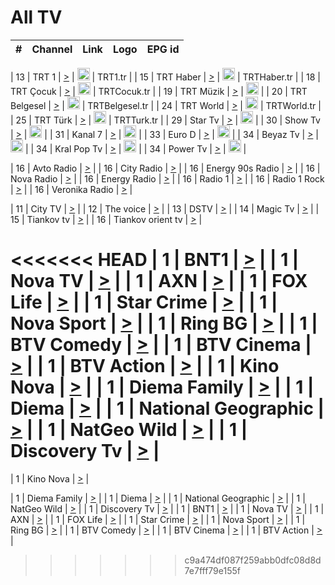 <h1>All TV</h1>

| #   | Channel        | Link  | Logo | EPG id |
|:---:|:--------------:|:-----:|:----:|:------:|

| 13  | TRT 1            | [>](https://tv-trt1.medya.trt.com.tr/master.m3u8) | <img height="20" src="https://i.imgur.com/j786OLG.png"/> | TRT1.tr |
| 15  | TRT Haber        | [>](https://tv-trthaber.medya.trt.com.tr/master.m3u8) | <img height="20" src="https://i.imgur.com/OVfo8Ab.png"/> | TRTHaber.tr |
| 18  | TRT Çocuk        | [>](https://tv-trtcocuk.medya.trt.com.tr/master.m3u8) | <img height="20" src="https://i.imgur.com/QLFmD6d.png"/> | TRTCocuk.tr |
| 19  | TRT Müzik        | [>](https://tv-trtmuzik.medya.trt.com.tr/master.m3u8) | <img height="20" src="https://i.imgur.com/fIVFCEd.png"/> |
| 20  | TRT Belgesel     | [>](https://tv-trtbelgesel.medya.trt.com.tr/master.m3u8) | <img height="20" src="https://i.imgur.com/MGO87pe.png"/> | TRTBelgesel.tr |
| 24  | TRT World        | [>](https://tv-trtworld.medya.trt.com.tr/master.m3u8) | <img height="20" src="https://i.imgur.com/JEA2xpv.png"/> | TRTWorld.tr |
| 25  | TRT Türk         | [>](https://tv-trtturk.medya.trt.com.tr/master.m3u8) | <img height="20" src="https://i.imgur.com/OSTOQNw.png"/> | TRTTurk.tr |
| 29  | Star Tv   | [>](https://dogus-live.daioncdn.net/startv/startv_360p.m3u8) | <img height="20" src="https://i.imgur.com/IebUZx1.png"/> |
| 30  | Show Tv     | [>](https://ciner-live.daioncdn.net/showtv/showtv.m3u8) | <img height="20" src="https://i.imgur.com/IebUZx1.png"/> |
| 31  | Kanal 7     | [>](https://kanal7-live.daioncdn.net/kanal7/kanal7.m3u8) | <img height="20" src="https://i.imgur.com/IebUZx1.png"/> |
| 33  | Euro D    | [>](https://www.youtube.com/user/KanalD/live) | <img height="20" src="https://i.imgur.com/IebUZx1.png"/> |
| 34  | Beyaz Tv     | [>](https://beyaztv-live.daioncdn.net/beyaztv/beyaztv.m3u8) | <img height="20" src="https://i.imgur.com/IebUZx1.png"/> |
| 34  | Kral Pop Tv     | [>](https://www.youtube.com/watch?v=GuFTuKoXepw) | <img height="20" src="https://i.imgur.com/IebUZx1.png"/> |
| 34  | Power Tv     | [>](https://livetv.powerapp.com.tr/powerTV/powerhd.smil/chunklist.m3u8) | <img height="20" src="https://i.imgur.com/IebUZx1.png"/> |

| 16  | Avto Radio | [>](http://stream.metacast.eu/avtoradio.mp3.m3u) |
| 16  | City Radio | [>](http://stream.metacast.eu/city.aac.m3u) |
| 16  | Energy 90s Radio | [>](http://stream.metacast.eu/energy-90s.m3u) |
| 16  | Nova Radio | [>](http://stream.metacast.eu/nova.aac.m3u) |
| 16  | Energy Radio | [>](http://stream.metacast.eu/nrj.aac.m3u) |
| 16  | Radio 1 | [>](http://stream.metacast.eu/radio1.aac.m3u) |
| 16  | Radio 1 Rock | [>](http://stream.metacast.eu/radio1rock.aac.m3u) |
| 16  | Veronika Radio | [>](http://stream.metacast.eu/veronika.aac.m3u) |

| 11  | City TV | [>](https://tv.city.bg/play/tshls/citytv/index.m3u8) |
| 12  | The voice | [>](https://bss1.neterra.tv/thevoice/thevoice.m3u8) |
| 13  | DSTV | [>](http://46.249.95.140:8081/hls/data.m3u8) |
| 14  | Magic Tv | [>](https://bss1.neterra.tv/magictv/magictv.m3u8) |
| 15  | Tiankov tv | [>](https://streamer103.neterra.tv/tiankov-folk/live.m3u8) |
| 16  | Tiankov orient tv | [>](https://streamer103.neterra.tv/tiankov-orient/live.m3u8) |

<<<<<<< HEAD
| 1 | BNT1 | [>](https://ymkaya.xyz:24679/tv/bnt1/playlist.m3u8?wmsAuthSign=c2VydmVyX3RpbWU9Ny8xMS8yMDI1IDY6NDg6NDggUE0maGFzaF92YWx1ZT1kMXhESEhnYnZya3ArOURHbEVHSXdRPT0mdmFsaWRtaW51dGVzPTYw) |
| 1 | Nova TV | [>](https://ymkaya.xyz:24679/tv/novatv/playlist.m3u8?wmsAuthSign=c2VydmVyX3RpbWU9Ny8xMS8yMDI1IDY6NDg6NTggUE0maGFzaF92YWx1ZT1MTUZQTlJxZHYwS010eVIzZlBUaHV3PT0mdmFsaWRtaW51dGVzPTYw) |
| 1 | AXN | [>](https://ymkaya.xyz:24679/tv/axn/playlist.m3u8?wmsAuthSign=c2VydmVyX3RpbWU9Ny8xMS8yMDI1IDY6NDk6MDggUE0maGFzaF92YWx1ZT1ERlA4ekNGMWcxNyt0S1kxa2ZyS1FnPT0mdmFsaWRtaW51dGVzPTYw) |
| 1 | FOX Life | [>](https://ymkaya.xyz:24679/tv/foxlife/playlist.m3u8?wmsAuthSign=c2VydmVyX3RpbWU9Ny8xMS8yMDI1IDY6NDk6MTcgUE0maGFzaF92YWx1ZT1XbEpzTDNHN3gwMDc4b1cxSUZCNnRRPT0mdmFsaWRtaW51dGVzPTYw) |
| 1 | Star Crime | [>](https://ymkaya.xyz:24679/tv/foxcrime/playlist.m3u8?wmsAuthSign=c2VydmVyX3RpbWU9Ny8xMS8yMDI1IDY6NDk6MjcgUE0maGFzaF92YWx1ZT00N0J1azJySEZxdFRSdi9uVkM2ZmdRPT0mdmFsaWRtaW51dGVzPTYw) |
| 1 | Nova Sport | [>](https://ymkaya.xyz:24679/tv/novasport/playlist.m3u8?wmsAuthSign=c2VydmVyX3RpbWU9Ny8xMS8yMDI1IDY6NDk6MzcgUE0maGFzaF92YWx1ZT1oaXZrTTZ6eDZOd3JMbXlVVGxsTnlnPT0mdmFsaWRtaW51dGVzPTYw) |
| 1 | Ring BG | [>](https://ymkaya.xyz:24679/tv/ringbg/playlist.m3u8?wmsAuthSign=c2VydmVyX3RpbWU9Ny8xMS8yMDI1IDY6NDk6NDYgUE0maGFzaF92YWx1ZT16b3pLdENTRG16Yy9lU0VKeG1KODl3PT0mdmFsaWRtaW51dGVzPTYw) |
| 1 | BTV Comedy | [>](https://ymkaya.xyz:24679/tv/btvcomedy/playlist.m3u8?wmsAuthSign=c2VydmVyX3RpbWU9Ny8xMS8yMDI1IDY6NDk6NTYgUE0maGFzaF92YWx1ZT0zUXBjL1ZtQnQ4dmU3K05aYnFENzF3PT0mdmFsaWRtaW51dGVzPTYw) |
| 1 | BTV Cinema | [>](https://ymkaya.xyz:24679/tv/btvcinema/playlist.m3u8?wmsAuthSign=c2VydmVyX3RpbWU9Ny8xMS8yMDI1IDY6NTA6MDYgUE0maGFzaF92YWx1ZT1DZ2lFYzMxaHhtSnJ6eDM0U091SXJ3PT0mdmFsaWRtaW51dGVzPTYw) |
| 1 | BTV Action | [>](https://ymkaya.xyz:24679/tv/btvaction/playlist.m3u8?wmsAuthSign=c2VydmVyX3RpbWU9Ny8xMS8yMDI1IDY6NTA6MTUgUE0maGFzaF92YWx1ZT1WSXpRNDM0V2JDaVBpQkNhb3dpL2tRPT0mdmFsaWRtaW51dGVzPTYw) |
| 1 | Kino Nova | [>](https://ymkaya.xyz:24679/tv/kinonova/playlist.m3u8?wmsAuthSign=c2VydmVyX3RpbWU9Ny8xMS8yMDI1IDY6NTA6MjUgUE0maGFzaF92YWx1ZT1SQnNjTEwyYU9HTVRNRFpTYVVoOEpRPT0mdmFsaWRtaW51dGVzPTYw) |
| 1 | Diema Family | [>](https://ymkaya.xyz:24679/tv/diemafamily/playlist.m3u8?wmsAuthSign=c2VydmVyX3RpbWU9Ny8xMS8yMDI1IDY6NTA6MzQgUE0maGFzaF92YWx1ZT1rV1M0T1ZHdm5TYyt5Tk90U3Y1aVBnPT0mdmFsaWRtaW51dGVzPTYw) |
| 1 | Diema | [>](https://ymkaya.xyz:24679/tv/diema/playlist.m3u8?wmsAuthSign=c2VydmVyX3RpbWU9Ny8xMS8yMDI1IDY6NTA6NDQgUE0maGFzaF92YWx1ZT1hdy9FUmF6Mi9wbDBpVkZ4L3VWQXN3PT0mdmFsaWRtaW51dGVzPTYw) |
| 1 | National Geographic | [>](https://ymkaya.xyz:24679/tv/natgeo/playlist.m3u8?wmsAuthSign=c2VydmVyX3RpbWU9Ny8xMS8yMDI1IDY6NTA6NTMgUE0maGFzaF92YWx1ZT1JY2RRVWVLZkw1T1J3T3V2cXRpbjJRPT0mdmFsaWRtaW51dGVzPTYw) |
| 1 | NatGeo Wild | [>](https://ymkaya.xyz:24679/tv/natgeowild/playlist.m3u8?wmsAuthSign=c2VydmVyX3RpbWU9Ny8xMS8yMDI1IDY6NTE6MDIgUE0maGFzaF92YWx1ZT04enNhZUplSW5ZY1g5QkRsSU1nMmpBPT0mdmFsaWRtaW51dGVzPTYw) |
| 1 | Discovery Tv | [>](https://ymkaya.xyz:24679/tv/discovery/playlist.m3u8?wmsAuthSign=c2VydmVyX3RpbWU9Ny8xMS8yMDI1IDY6NTE6MTIgUE0maGFzaF92YWx1ZT1MdmEzcy9PVGNSa0ZPOUF0OSs1TTdRPT0mdmFsaWRtaW51dGVzPTYw) |
=======


| 1 | Kino Nova | [>](https://ymkaya.xyz:11336/tv/kinonova/playlist.m3u8?wmsAuthSign=c2VydmVyX3RpbWU9MS8yLzIwMjUgNDo0MDoyMCBBTSZoYXNoX3ZhbHVlPWlFS1FrWEtMMVRFM3l5YklUWUJQUHc9PSZ2YWxpZG1pbnV0ZXM9NjA=) |

| 1 | Diema Family | [>](https://ymkaya.xyz:11336/tv/diemafamily/playlist.m3u8?wmsAuthSign=c2VydmVyX3RpbWU9MS8yLzIwMjUgNDo0MDozMCBBTSZoYXNoX3ZhbHVlPUVUaTVKTldvZTF5WVVCM0YwL21kaXc9PSZ2YWxpZG1pbnV0ZXM9NjA=) |
| 1 | Diema | [>](https://ymkaya.xyz:11336/tv/diema/playlist.m3u8?wmsAuthSign=c2VydmVyX3RpbWU9MS8yLzIwMjUgNDo0MDo0MCBBTSZoYXNoX3ZhbHVlPVlYMWVJT2NuUjNpUTBsaytEUFFOS2c9PSZ2YWxpZG1pbnV0ZXM9NjA=) |
| 1 | National Geographic | [>](https://ymkaya.xyz:11336/tv/natgeo/playlist.m3u8?wmsAuthSign=c2VydmVyX3RpbWU9MS8yLzIwMjUgNDo0MTo0MSBBTSZoYXNoX3ZhbHVlPTJQTlVmcG5nYWx0M013eUhGRGxnd0E9PSZ2YWxpZG1pbnV0ZXM9NjA=) |
| 1 | NatGeo Wild | [>](https://ymkaya.xyz:11336/tv/natgeowild/playlist.m3u8?wmsAuthSign=c2VydmVyX3RpbWU9MS8yLzIwMjUgNDo0MTo1MSBBTSZoYXNoX3ZhbHVlPVl1OXZaTTliN0hGWEN3eDBYd1duNkE9PSZ2YWxpZG1pbnV0ZXM9NjA=) |
| 1 | Discovery Tv | [>](https://ymkaya.xyz:11336/tv/discovery/playlist.m3u8?wmsAuthSign=c2VydmVyX3RpbWU9MS8yLzIwMjUgNDo0MjowMSBBTSZoYXNoX3ZhbHVlPWtBQmdLNlY2RmQwWElzMVYzSDJyVkE9PSZ2YWxpZG1pbnV0ZXM9NjA=) |
| 1 | BNT1 | [>](https://ymkaya.xyz:11336/tv/bnt1/playlist.m3u8?wmsAuthSign=c2VydmVyX3RpbWU9MS8yLzIwMjUgNDozODozOCBBTSZoYXNoX3ZhbHVlPVVrMVlRQXpJWlhYeUh6ZFVpSC9NMUE9PSZ2YWxpZG1pbnV0ZXM9NjA=) |
| 1 | Nova TV | [>](https://ymkaya.xyz:11336/tv/novatv/playlist.m3u8?wmsAuthSign=c2VydmVyX3RpbWU9MS8yLzIwMjUgNDozODo0OCBBTSZoYXNoX3ZhbHVlPUVxQjh1a0ZzYkVGZU8zZDFGTzdreVE9PSZ2YWxpZG1pbnV0ZXM9NjA=) |
| 1 | AXN | [>](https://ymkaya.xyz:11336/tv/axn/playlist.m3u8?wmsAuthSign=c2VydmVyX3RpbWU9MS8yLzIwMjUgNDozODo1OCBBTSZoYXNoX3ZhbHVlPUpkWStGY1hkNXhaOVpPZ0thQ0FZL3c9PSZ2YWxpZG1pbnV0ZXM9NjA=) |
| 1 | FOX Life | [>](https://ymkaya.xyz:11336/tv/foxlife/playlist.m3u8?wmsAuthSign=c2VydmVyX3RpbWU9MS8yLzIwMjUgNDozOToxMCBBTSZoYXNoX3ZhbHVlPWt1ZDc1T3AzYlZDTjJnSy9TU0xJZlE9PSZ2YWxpZG1pbnV0ZXM9NjA=) |
| 1 | Star Crime | [>](https://ymkaya.xyz:11336/tv/foxcrime/playlist.m3u8?wmsAuthSign=c2VydmVyX3RpbWU9MS8yLzIwMjUgNDozOToyMCBBTSZoYXNoX3ZhbHVlPXIwVU45Nm9FR1l2enNkTG9TanBxbmc9PSZ2YWxpZG1pbnV0ZXM9NjA=) |
| 1 | Nova Sport | [>](https://ymkaya.xyz:11336/tv/novasport/playlist.m3u8?wmsAuthSign=c2VydmVyX3RpbWU9MS8yLzIwMjUgNDozOTozMCBBTSZoYXNoX3ZhbHVlPXlSZ0UxazVaM0xhSmc0NmR4T0c1T2c9PSZ2YWxpZG1pbnV0ZXM9NjA=) |
| 1 | Ring BG | [>](https://ymkaya.xyz:11336/tv/ringbg/playlist.m3u8?wmsAuthSign=c2VydmVyX3RpbWU9MS8yLzIwMjUgNDozOTo0MCBBTSZoYXNoX3ZhbHVlPTR4aUlFNHVUYWN4enY1WkVuOFZma2c9PSZ2YWxpZG1pbnV0ZXM9NjA=) |
| 1 | BTV Comedy | [>](https://ymkaya.xyz:11336/tv/btvcomedy/playlist.m3u8?wmsAuthSign=c2VydmVyX3RpbWU9MS8yLzIwMjUgNDozOTo1MCBBTSZoYXNoX3ZhbHVlPUtrMTJ2RHNTTUU1RFp1ZkVOdXFSK3c9PSZ2YWxpZG1pbnV0ZXM9NjA=) |
| 1 | BTV Cinema | [>](https://ymkaya.xyz:11336/tv/btvcinema/playlist.m3u8?wmsAuthSign=c2VydmVyX3RpbWU9MS8yLzIwMjUgNDozOTo1OSBBTSZoYXNoX3ZhbHVlPTZWcU9FZW56cG1NM1lrYy8xNE5NeHc9PSZ2YWxpZG1pbnV0ZXM9NjA=) |
| 1 | BTV Action | [>](https://ymkaya.xyz:11336/tv/btvaction/playlist.m3u8?wmsAuthSign=c2VydmVyX3RpbWU9MS8yLzIwMjUgNDo0MDoxMCBBTSZoYXNoX3ZhbHVlPUlDd0ErRkZVWThyMVZwR3c2REdGZ3c9PSZ2YWxpZG1pbnV0ZXM9NjA=) |
>>>>>>> c9a474df087f259abb0dfc08d8d7e7fff79e155f
